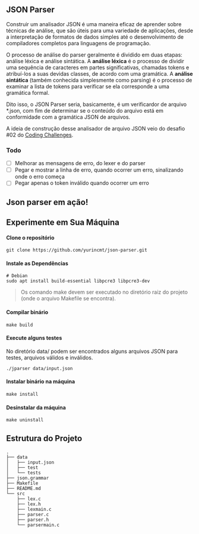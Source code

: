 ﻿## JSON Parser
Construir um analisador JSON é uma maneira eficaz de aprender sobre técnicas de análise, que são úteis para uma variedade de aplicações, desde a interpretação de formatos de dados simples até o desenvolvimento de compiladores completos para linguagens de programação.

O processo de análise do parser geralmente é dividido em duas etapas: análise léxica e análise sintática. A **análise léxica** é o processo de dividir uma sequência de caracteres em partes significativas, chamadas tokens e atribuí-los a suas devidas classes, de acordo com uma gramática. A **análise sintática** (também conhecida simplesmente como parsing) é o processo de examinar a lista de tokens para verificar se ela corresponde a uma gramática formal.

Dito isso, o JSON Parser seria, basicamente, é um verificardor de arquivo *.json, com fim de determinar se o conteúdo do arquivo está em conformidade com a gramática JSON de arquivos.

A ideia de construção desse analisador de arquivo JSON veio do desafio #02 do [Coding Challenges](https://codingchallenges.fyi/challenges/challenge-json-parser).

### Todo

- [ ] Melhorar as mensagens de erro, do lexer e do parser
- [ ] Pegar e mostrar a linha de erro, quando ocorrer um erro, sinalizando onde o erro começa
- [ ] Pegar apenas o token inválido quando ocorrer um erro

## Json parser em ação!


## Experimente em Sua Máquina

#### Clone o repositório

    git clone https://github.com/yurincmt/json-parser.git

#### Instale as Dependências

    # Debian
    sudo apt install build-essential libpcre3 libpcre3-dev

> Os comando make devem ser executado no diretório raiz do projeto (onde o arquivo Makefile se encontra).

#### Compilar binário

    make build

#### Execute alguns testes

No diretório data/ podem ser encontrados alguns arquivos JSON para testes, arquivos válidos e inválidos.

    ./jparser data/input.json

#### Instalar binário na máquina

    make install

#### Desinstalar da máquina

    make uninstall

## Estrutura do Projeto

    .
    ├── data
    │   ├── input.json
    │   ├── test
    │   └── tests
    ├── json.grammar
    ├── Makefile
    ├── README.md
    └── src
        ├── lex.c
        ├── lex.h
        ├── lexmain.c
        ├── parser.c
        ├── parser.h
        └── parsermain.c

